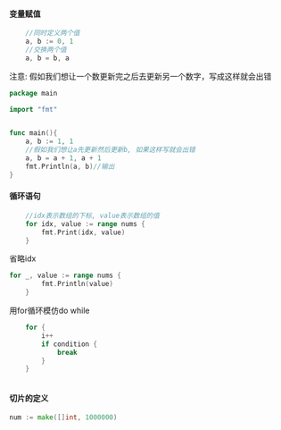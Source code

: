 #### 变量赋值
```go
    //同时定义两个值
    a, b := 0, 1
    //交换两个值
    a, b = b, a
```
注意: 假如我们想让一个数更新完之后去更新另一个数字，写成这样就会出错
```go
package main

import "fmt"


func main(){
    a, b := 1, 1
    //假如我们想让a先更新然后更新b, 如果这样写就会出错
    a, b = a + 1, a + 1
    fmt.Println(a, b)//输出
}
```
#### 循环语句
```go
    //idx表示数组的下标, value表示数组的值
    for idx, value := range nums {
        fmt.Print(idx, value)
    }
```
省略idx
```go
for _, value := range nums {
        fmt.Println(value)
    }
```
用for循环模仿do while
```go
    for {
        i++
        if condition {
            break
        }
    }
```
```
```
#### 切片的定义
```go
num := make([]int, 1000000)
```

